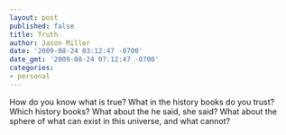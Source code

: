 ```yaml
---
layout: post
published: false
title: Truth
author: Jason Miller
date: '2009-08-24 03:12:47 -0700'
date_gmt: '2009-08-24 07:12:47 -0700'
categories:
- personal
---
```


How do you know what is true? What in the history books do you trust? Which
history books? What about the he said, she said? What about the sphere of what
can exist in this universe, and what cannot?
